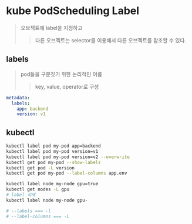 # kube PodScheduling Label

> 오브젝트에 label을 지정하고
>
> > 다른 오브젝트는 selector를 이용해서 다른 오브젝트를 참조할 수 있다.

## labels

> pod들을 구분짓기 위한 논리적인 이름
>
> > key, value, operator로 구성

```yml
metadata:
  labels:
    app: backend
    version: v1
```

## kubectl

```sh
kubectl label pod my-pod app=backend
kubectl label pod my-pod version=v1
kubectl label pod my-pod version=v2 --overwrite
kubectl get pod my-pod --show-labels
kubectl get pod -L version
kubectl get pod my-pod --label-columns app.env

kubectl label node my-node gpu=true
kubectl get nodes -L gpu
# label 삭제
kubectl label node my-node gpu-

# --labels === -l
# --label-columns === -L
```
